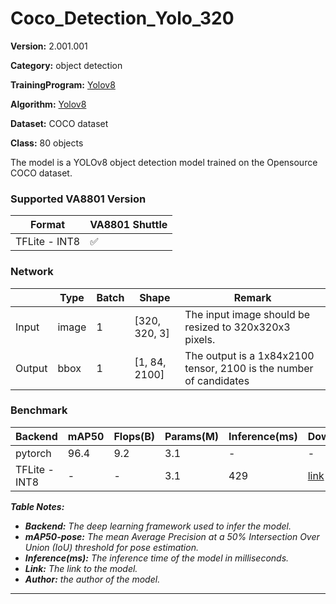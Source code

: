 # Coco_Detection_Yolo_320

**Version:** 2.001.001

**Category:** object detection

**TrainingProgram:** [Yolov8](https://github.com/ultralytics/ultralytics/tree/main) 

**Algorithm:** [Yolov8](https://github.com/ultralytics/ultralytics/tree/main)

**Dataset:** COCO dataset

**Class:** 80 objects

The model is a YOLOv8 object detection model trained on the Opensource COCO dataset.

### Supported VA8801 Version

| Format | VA8801 Shuttle  |
| --- | --- |
| TFLite - INT8 | ✅ |

### Network

|  | Type | Batch | Shape | Remark |
| --- | --- | --- | --- | --- |
| Input | image | 1 | [320, 320, 3] | The input image should be resized to 320x320x3 pixels. |
| Output | bbox | 1 | [1, 84, 2100] | The output is a 1x84x2100 tensor, 2100 is the number of candidates |

### Benchmark

| Backend | mAP50 | Flops(B) | Params(M) | Inference(ms) | Download | Author |
| --- | --- | --- | --- | --- | --- | --- |
| pytorch | 96.4 | 9.2 | 3.1 | - | - | ultralytics |
| TFLite - INT8 | - | - | 3.1 | 429 | [link](./yolov8n_2_001_001.tflite) | ultralytics |

***Table Notes:***

- ***Backend:** The deep learning framework used to infer the model.*
- ***mAP50-pose:** The mean Average Precision at a 50% Intersection Over Union (IoU) threshold for pose estimation.*
- ***Inference(ms):** The inference time of the model in milliseconds.*
- ***Link:** The link to the model.*
- ***Author:** the author of the model.*

---

